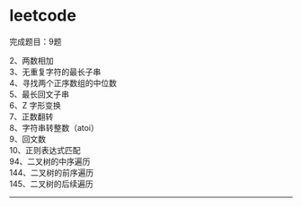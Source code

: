 # leetcode

完成题目：9题

2、两数相加 <br>
3、无重复字符的最长子串 <br>
4、寻找两个正序数组的中位数 <br>
5、最长回文子串<br>
6、Z 字形变换<br>
7、正数翻转<br>
8、字符串转整数（atoi）<br>
9、回文数<br>
10、正则表达式匹配<br>
94、二叉树的中序遍历<br>
144、二叉树的前序遍历<br>
145、二叉树的后续遍历<br>

-----------------------------------
